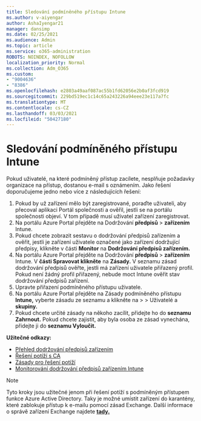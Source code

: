 ```yaml
---
title: Sledování podmíněného přístupu Intune
ms.author: v-aiyengar
author: AshaIyengar21
manager: dansimp
ms.date: 02/25/2021
ms.audience: Admin
ms.topic: article
ms.service: o365-administration
ROBOTS: NOINDEX, NOFOLLOW
localization_priority: Normal
ms.collection: Adm_O365
ms.custom:
- "9004636"
- "8386"
ms.openlocfilehash: e2803a49aaf087ac55b1fd62056e2b0af3fcd919
ms.sourcegitcommit: 229bd519ec1c14c65a243226a94eee23e117a7fc
ms.translationtype: MT
ms.contentlocale: cs-CZ
ms.lasthandoff: 03/03/2021
ms.locfileid: "50427180"
---
```

# <a name="monitor-intune-conditional-access"></a>Sledování podmíněného přístupu Intune

Pokud uživatelé, na které podmíněný přístup zacílete, nesplňuje požadavky organizace na přístup, dostanou e-mail s oznámením. Jako řešení doporučujeme jedno nebo více z následujících řešení:

1. Pokud by už zařízení mělo být zaregistrované, poraďte uživateli, aby přecoval aplikaci Portál společnosti a ověřil, jestli se na portálu společnosti objeví. V tom případě musí uživatel zařízení zaregistrovat.
1. Na portálu Azure Portal přejděte na Dodržování **předpisů**  >  **zařízením** Intune. 
1. Pokud chcete zobrazit sestavu o dodržování předpisů zařízením a ověřit, jestli je zařízení uživatele označené jako zařízení dodržující předpisy, klikněte v části **Monitor** na **Dodržování předpisů zařízením.**
1. Na portálu Azure Portal přejděte na Dodržování **předpisů**  >  **zařízením** Intune. V **části Spravovat klikněte** na **Zásady.** V seznamu zásad dodržování předpisů ověřte, jestli má zařízení uživatele přiřazený profil. Pokud není žádný profil přiřazený, nebude moct Intune ověřit stav dodržování předpisů zařízení.
1. Upravte přiřazení podmíněného přístupu uživatele.
1. Na portálu Azure Portal přejděte na Zásady podmíněného přístupu **Intune,** vyberte zásadu ze seznamu a klikněte na  >    >  Uživatelé a **skupiny.**
1. Pokud chcete určité zásady na někoho zacílit, přidejte ho do **seznamu Zahrnout.** Pokud chcete zajistit, aby byla osoba ze zásad vynechána, přidejte ji do **seznamu Vyloučit.**

**Užitečné odkazy:**

- [Přehled dodržování předpisů zařízením](https://docs.microsoft.com/intune/device-compliance-get-started)
- [Řešení potíží s CA](https://docs.microsoft.com/intune/troubleshoot-conditional-access)
- [Zásady pro řešení potíží](https://docs.microsoft.com/intune/troubleshoot-policies-in-microsoft-intune)
- [Monitorování dodržování předpisů zařízením Intune](https://docs.microsoft.com/intune/compliance-policy-monitor)

> [!NOTE]
> Tyto kroky jsou užitečné jenom při řešení potíží s podmíněným přístupem funkce Azure Active Directory. Taky je možné umístit zařízení do karantény, které zablokuje přístup k e-mailu pomocí zásad Exchange. Další informace o správě zařízení Exchange najdete [**tady.**](https://docs.microsoft.com/previous-versions/office/exchange-server-2010/ff959225(v=exchg.141))
